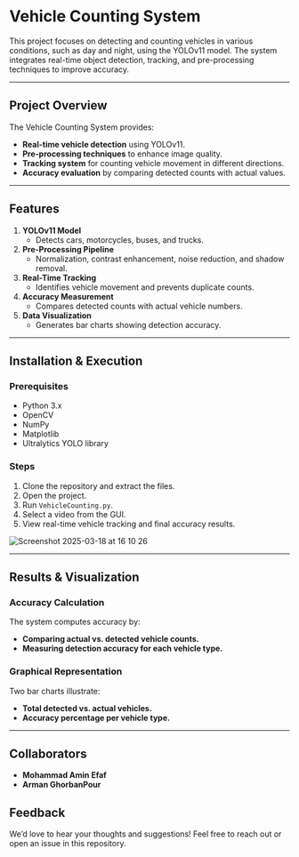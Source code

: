 # Vehicle Counting System

This project focuses on detecting and counting vehicles in various conditions, such as day and night, using the YOLOv11 model. The system integrates real-time object detection, tracking, and pre-processing techniques to improve accuracy.

---

## Project Overview

The Vehicle Counting System provides:
- **Real-time vehicle detection** using YOLOv11.
- **Pre-processing techniques** to enhance image quality.
- **Tracking system** for counting vehicle movement in different directions.
- **Accuracy evaluation** by comparing detected counts with actual values.

---

## Features

1. **YOLOv11 Model**
   - Detects cars, motorcycles, buses, and trucks.
2. **Pre-Processing Pipeline**
   - Normalization, contrast enhancement, noise reduction, and shadow removal.
3. **Real-Time Tracking**
   - Identifies vehicle movement and prevents duplicate counts.
4. **Accuracy Measurement**
   - Compares detected counts with actual vehicle numbers.
5. **Data Visualization**
   - Generates bar charts showing detection accuracy.

---

## Installation & Execution

### Prerequisites
- Python 3.x
- OpenCV
- NumPy
- Matplotlib
- Ultralytics YOLO library

### Steps
1. Clone the repository and extract the files.
2. Open the project.
3. Run `VehicleCounting.py`.
4. Select a video from the GUI.
5. View real-time vehicle tracking and final accuracy results.

![Screenshot 2025-03-18 at 16 10 26](https://github.com/user-attachments/assets/6c7d957f-a20a-4af0-a125-92e816126d61)

---

## Results & Visualization

### Accuracy Calculation
The system computes accuracy by:
- **Comparing actual vs. detected vehicle counts.**
- **Measuring detection accuracy for each vehicle type.**

### Graphical Representation
Two bar charts illustrate:
- **Total detected vs. actual vehicles.**
- **Accuracy percentage per vehicle type.**

---

## Collaborators
- **Mohammad Amin Efaf**
- **Arman GhorbanPour**

## Feedback
We’d love to hear your thoughts and suggestions! Feel free to reach out or open an issue in this repository.
